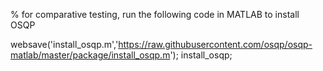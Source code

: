% for comparative testing, run the following code in MATLAB to install OSQP

websave('install_osqp.m','https://raw.githubusercontent.com/osqp/osqp-matlab/master/package/install_osqp.m');
install_osqp;
